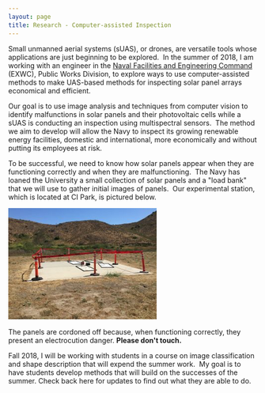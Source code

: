 ```yaml
---
layout: page
title: Research - Computer-assisted Inspection
---
```


Small unmanned aerial systems (sUAS), or drones, are versatile tools whose applications are just beginning to be explored.  In the summer of 2018, I am working with an engineer in the <a href="">[Naval Facilities and Engineering Command](https://www.navfac.navy.mil/navfac_worldwide/specialty_centers/exwc.html) (EXWC), Public Works Division, to explore ways to use computer-assisted methods to make UAS-based methods for inspecting solar panel arrays economical and efficient.

Our goal is to use image analysis and techniques from computer vision to identify malfunctions in solar panels and their photovoltaic cells while a sUAS is conducting an inspection using multispectral sensors.  The method we aim to develop will allow the Navy to inspect its growing renewable energy facilities, domestic and international, more economically and without putting its employees at risk.

To be successful, we need to know how solar panels appear when they are functioning correctly and when they are malfunctioning.  The Navy has loaned the University a small collection of solar panels and a "load bank" that we will use to gather initial images of panels.  Our experimental station, which is located at CI Park, is pictured below.

![](assets/images/solarpanel-location.jpg)


The panels are cordoned off because, when functioning correctly, they present an electrocution danger. <strong>Please don't touch.</strong>

Fall 2018, I will be working with students in a course on image classification and shape description that will expend the summer work.  My goal is to have students develop methods that will build on the successes of the summer. Check back here for updates to find out what they are able to do.

